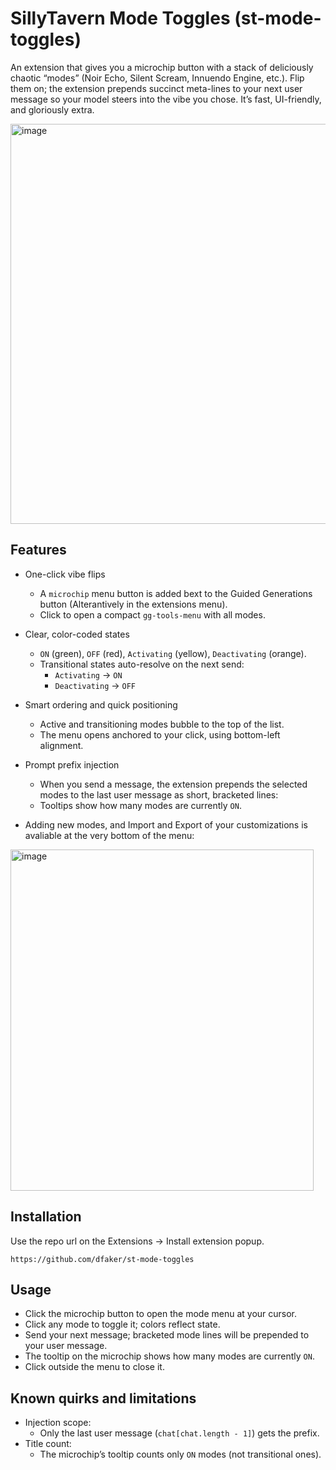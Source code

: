# SillyTavern Mode Toggles (st-mode-toggles)

An extension that gives you a microchip button with a stack of deliciously chaotic “modes” (Noir Echo, Silent Scream, Innuendo Engine, etc.). Flip them on; the extension prepends succinct meta-lines to your next user message so your model steers into the vibe you chose. It’s fast, UI-friendly, and gloriously extra.

<img width="1730" height="640" alt="image" src="https://github.com/user-attachments/assets/e2bbaf45-ce17-4ec3-bade-a8365098f6fb" />

## Features

- One-click vibe flips
  - A `microchip` menu button is added bext to the Guided Generations button (Alterantively in the extensions menu).
  - Click to open a compact `gg-tools-menu` with all modes.

- Clear, color-coded states
  - `ON` (green), `OFF` (red), `Activating` (yellow), `Deactivating` (orange).
  - Transitional states auto-resolve on the next send:
    - `Activating` → `ON`
    - `Deactivating` → `OFF`

- Smart ordering and quick positioning
  - Active and transitioning modes bubble to the top of the list.
  - The menu opens anchored to your click, using bottom-left alignment.

- Prompt prefix injection
  - When you send a message, the extension prepends the selected modes to the last user message as short, bracketed lines:
  - Tooltips show how many modes are currently `ON`.

- Adding new modes, and Import and Export of your customizations is avaliable at the very bottom of the menu:

<img width="485" height="546" alt="image" src="https://github.com/user-attachments/assets/bdad9f81-b4e4-441d-b08a-b5c2357f570d" />


## Installation

Use the repo url on the Extensions -> Install extension popup.

`https://github.com/dfaker/st-mode-toggles`


## Usage

- Click the microchip button to open the mode menu at your cursor.
- Click any mode to toggle it; colors reflect state.
- Send your next message; bracketed mode lines will be prepended to your user message.
- The tooltip on the microchip shows how many modes are currently `ON`.
- Click outside the menu to close it.

## Known quirks and limitations

- Injection scope:
  - Only the last user message (`chat[chat.length - 1]`) gets the prefix.
- Title count:
  - The microchip’s tooltip counts only `ON` modes (not transitional ones).

